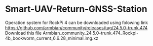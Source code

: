 # Smart-UAV-Return-GNSS-Station
Operation system for RockPi 4 can be downloaded using folowing link
https://github.com/armbian/community/releases/tag/24.5.0-trunk.474
Download this file
Armbian_community_24.5.0-trunk.474_Rockpi-4b_bookworm_current_6.6.28_minimal.img.xz
